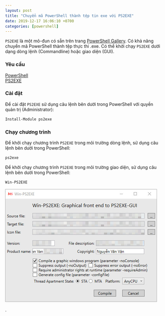 ```yaml
---
layout: post
title: "Chuyển mã PowerShell thành tệp tin exe với PS2EXE"
date: 2019-12-17 16:06:10 +0700
categories: [powershell]
---
```


`PS2EXE` là một mô-đun có sẵn trên trang [PowerShell Gallery](https://www.powershellgallery.com/packages/ps2exe). Có khả năng chuyển mã PowerShell thành tệp thực thi .exe. Có thể khởi chạy `PS2EXE` dưới dạng dòng lệnh (Commandline) hoặc giao diện (GUI).  

### Yêu cầu
[PowerShell](https://github.com/PowerShell/PowerShell/releases)  
[PS2EXE](https://github.com/MScholtes/PS2EXE)  

### Cài đặt
Để cài đặt `PS2EXE` sử dụng câu lệnh bên dưới trong PowerShell với quyền quản trị (Administrator):  
```powershell
Install-Module ps2exe
```  

### Chạy chương trình
Để khởi chạy chương trình `PS2EXE` trong môi trường dòng lệnh, sử dụng câu lệnh bên dưới trong PowerShell:
```powershell
ps2exe
```  

Để khởi chạy chương trình `PS2EXE` trong môi trường giao diện, sử dụng câu lệnh bên dưới trong PowerShell:
```powershell
Win-PS2EXE
```  

![Win-PS2EXE](/static/img/posts/ps2exe/Win-PS2EXE.jpg)

.  